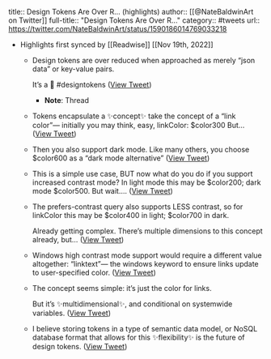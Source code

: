 title:: Design Tokens Are Over R... (highlights)
author:: [[@NateBaldwinArt on Twitter]]
full-title:: "Design Tokens Are Over R..."
category:: #tweets
url:: https://twitter.com/NateBaldwinArt/status/1590186014769033218

- Highlights first synced by [[Readwise]] [[Nov 19th, 2022]]
	- Design tokens are over reduced when approached as merely “json data” or key-value pairs. 
	  
	  It’s a 🧵
	  #designtokens ([View Tweet](https://twitter.com/NateBaldwinArt/status/1590186014769033218))
		- **Note**: Thread
	- Tokens encapsulate a ✨concept✨ take the concept of a “link color”— initially you may think, easy, linkColor: $color300
	  But… ([View Tweet](https://twitter.com/NateBaldwinArt/status/1590186015805050882))
	- Then you also support dark mode. Like many others, you choose $color600 as a “dark mode alternative” ([View Tweet](https://twitter.com/NateBaldwinArt/status/1590186017369518081))
	- This is a simple use case, BUT now what do you do if you support increased contrast mode? In light mode this may be $color200; dark mode $color500. 
	  But wait…. ([View Tweet](https://twitter.com/NateBaldwinArt/status/1590186018464215040))
	- The prefers-contrast query also supports LESS contrast, so for linkColor this may be $color400 in light; $color700 in dark.
	  
	  Already getting complex. There’s multiple dimensions to this concept already, but… ([View Tweet](https://twitter.com/NateBaldwinArt/status/1590186019831545858))
	- Windows high contrast mode support would require a different value altogether: “linktext”— the windows keyword to ensure links update to user-specified color. ([View Tweet](https://twitter.com/NateBaldwinArt/status/1590186020972433410))
	- The concept seems simple: it’s just the color for links.
	  
	  But it’s ✨multidimensional✨, and conditional on systemwide variables. ([View Tweet](https://twitter.com/NateBaldwinArt/status/1590186022029381633))
	- I believe storing tokens in a type of semantic data model, or NoSQL database format that allows for this ✨flexibility✨ is the future of design tokens. ([View Tweet](https://twitter.com/NateBaldwinArt/status/1590186023409324035))